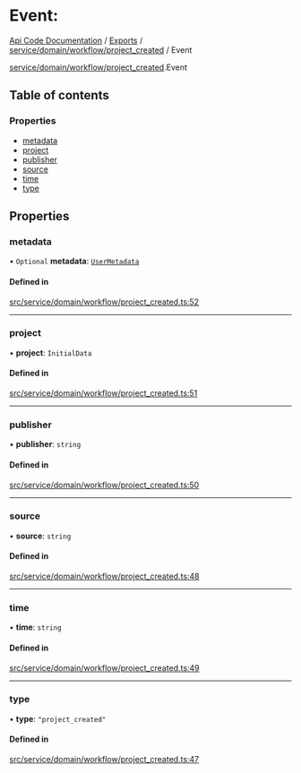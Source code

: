 # Event: 
 
[Api Code Documentation](../README.md) / [Exports](../modules.md) / [service/domain/workflow/project\_created](../modules/service_domain_workflow_project_created.md) / Event

[service/domain/workflow/project\_created](../modules/service_domain_workflow_project_created.md).Event

## Table of contents

### Properties

- [metadata](service_domain_workflow_project_created.Event.md#metadata)
- [project](service_domain_workflow_project_created.Event.md#project)
- [publisher](service_domain_workflow_project_created.Event.md#publisher)
- [source](service_domain_workflow_project_created.Event.md#source)
- [time](service_domain_workflow_project_created.Event.md#time)
- [type](service_domain_workflow_project_created.Event.md#type)

## Properties

### metadata

• `Optional` **metadata**: [`UserMetadata`](../modules/service_domain_metadata.md#usermetadata)

#### Defined in

[src/service/domain/workflow/project_created.ts:52](https://github.com/openkfw/TruBudget/blob/90402cb/api/src/service/domain/workflow/project_created.ts#L52)

___

### project

• **project**: `InitialData`

#### Defined in

[src/service/domain/workflow/project_created.ts:51](https://github.com/openkfw/TruBudget/blob/90402cb/api/src/service/domain/workflow/project_created.ts#L51)

___

### publisher

• **publisher**: `string`

#### Defined in

[src/service/domain/workflow/project_created.ts:50](https://github.com/openkfw/TruBudget/blob/90402cb/api/src/service/domain/workflow/project_created.ts#L50)

___

### source

• **source**: `string`

#### Defined in

[src/service/domain/workflow/project_created.ts:48](https://github.com/openkfw/TruBudget/blob/90402cb/api/src/service/domain/workflow/project_created.ts#L48)

___

### time

• **time**: `string`

#### Defined in

[src/service/domain/workflow/project_created.ts:49](https://github.com/openkfw/TruBudget/blob/90402cb/api/src/service/domain/workflow/project_created.ts#L49)

___

### type

• **type**: ``"project_created"``

#### Defined in

[src/service/domain/workflow/project_created.ts:47](https://github.com/openkfw/TruBudget/blob/90402cb/api/src/service/domain/workflow/project_created.ts#L47)
